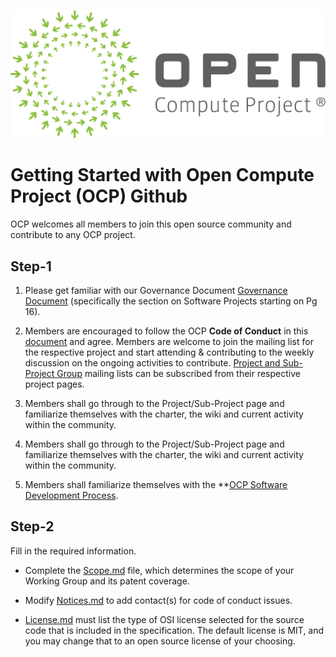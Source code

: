 ![](images/opencompute-TM-logo-1-1500w-v1-1.jpg)

Getting Started with Open Compute Project (OCP) Github
===================
OCP welcomes all members to join this open source community and contribute to any OCP project.

Step-1
-------------

1. Please get familiar with our Governance Document [Governance Document]( https://www.opencompute.org/documents/amended-governance-for-reference-only) (specifically the section on Software Projects starting on Pg 16).  

2.  Members are encouraged to follow the OCP **Code of Conduct** in this [document](https://github.com/opencomputeproject/OCP-Software-GitHub-Process/blob/master/Code%20of%20conduct.md) and agree. 
Members are welcome to join the mailing list for the respective project and start attending & contributing to the weekly discussion on the ongoing activities to contribute. [Project and Sub-Project Group](https://www.opencompute.org/projects) mailing lists can be subscribed from their respective project pages.

3. Members shall go through to the Project/Sub-Project page and familiarize themselves with the charter, the wiki and current activity within the community.

4. Members shall go through to the Project/Sub-Project page and familiarize themselves with the charter, the wiki and current activity within the community.

5. Members shall familiarize themselves with the **[OCP Software Development Process](software/index.md). 

## Step-2
Fill in the required information.

-   Complete the [Scope.md](https://github.com/opencomputeproject/OCP-Software-GitHub-Process/blob/master/Scope.md) file, which determines the scope of your Working Group and its patent coverage.
    
-   Modify [Notices.md](https://github.com/opencomputeproject/OCP-Software-GitHub-Process/blob/master/Notices.md) to add contact(s) for code of conduct issues.
    
-   [License.md](https://github.com/opencomputeproject/OCP-Software-GitHub-Process/blob/master/License.md) must list the type of OSI license selected for the source code that is included in the specification. The default license is MIT, and you may change that to an open source license of your choosing.
